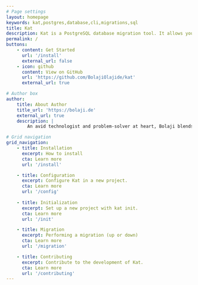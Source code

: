 ```yaml
---
# Page settings
layout: homepage
keywords: kat,postgres,database,cli,migrations,sql
title: Kat
description: Kat is a PostgreSQL database migration tool. It allows you run your migrations with raw SQL files.
permalink: /
buttons:
    - content: Get Started
      url: '/install'
      external_url: false
    - icon: github
      content: View on GitHub
      url: 'https://github.com/BolajiOlajide/kat'
      external_url: true

# Author box
author:
    title: About Author
    title_url: 'https://bolaji.de'
    external_url: true
    description: |
        An avid technologist and problem-solver at heart, Bolaji blends a rich background in database management with a personal mission to make data migration as smooth and user-friendly as possible. Their creation, this database migrator tool, is a reflection of that dedication and a gift to fellow data enthusiasts.

# Grid navigation
grid_navigation:
    - title: Installation
      excerpt: How to install
      cta: Learn more
      url: '/install'

    - title: Configuration
      excerpt: Configure Kat in a new project.
      cta: Learn more
      url: '/config'
      
    - title: Initialization
      excerpt: Set up a new project with kat init.
      cta: Learn more
      url: '/init'

    - title: Migration
      excerpt: Performing a migration (up or down)
      cta: Learn more
      url: '/migration'

    - title: Contributing
      excerpt: Contribute to the development of Kat.
      cta: Learn more
      url: '/contributing'
---
```


